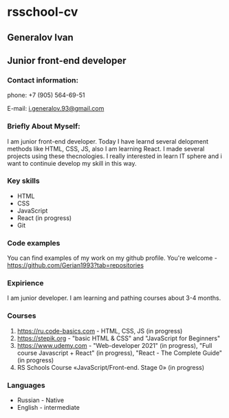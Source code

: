 # rsschool-cv

## Generalov Ivan
## Junior front-end developer

### Contact information:

phone: +7 (905) 564-69-51

E-mail: i.generalov.93@gmail.com

### Briefly About Myself:

I am junior front-end developer. Today I have learnd several delopment methods like HTML, CSS, JS, also I am learning React. I made several projects using these thecnologies. I really interested in learn IT sphere and i want to continuie develop my skill in this way.

### Key skills

* HTML
* CSS
* JavaScript
* React (in progress)
* Git

### Code examples

You can find examples of my work on my github profile. You're welcome - https://github.com/Gerian1993?tab=repositories


### Expirience 

I am junior developer. I am learning and pathing courses about 3-4 months.

### Courses

1. https://ru.code-basics.com - HTML, CSS, JS (in progress)
2. https://stepik.org - "basic HTML & CSS" and "JavaScript for Beginners"
3. https://www.udemy.com - "Web-developer 2021" (in progress), "Full course Javascript + React" (in progress), "React - The Complete Guide" (in progress)
4. RS Schools Course «JavaScript/Front-end. Stage 0» (in progress)

### Languages

* Russian - Native
* English - intermediate



